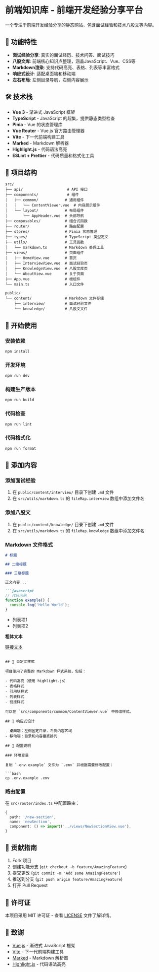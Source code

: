 # 前端知识库 - 前端开发经验分享平台

一个专注于前端开发经验分享的静态网站，包含面试经验和技术八股文等内容。

## 🚀 功能特性

- **面试经验分享**: 真实的面试经历、技术问答、面试技巧
- **八股文库**: 前端核心知识点整理，涵盖JavaScript、Vue、CSS等
- **Markdown渲染**: 支持代码高亮、表格、列表等丰富格式
- **响应式设计**: 适配桌面端和移动端
- **左右布局**: 左侧目录导航，右侧内容展示

## 🛠️ 技术栈

- **Vue 3** - 渐进式 JavaScript 框架
- **TypeScript** - JavaScript 的超集，提供静态类型检查
- **Pinia** - Vue 的状态管理库
- **Vue Router** - Vue.js 官方路由管理器
- **Vite** - 下一代前端构建工具
- **Marked** - Markdown 解析器
- **Highlight.js** - 代码语法高亮
- **ESLint + Prettier** - 代码质量和格式化工具

## 📁 项目结构

```
src/
├── api/                    # API 接口
├── components/             # 组件
│   ├── common/            # 通用组件
│   │   └── ContentViewer.vue  # 内容展示组件
│   └── layout/            # 布局组件
│       └── AppHeader.vue  # 头部导航
├── composables/           # 组合式函数
├── router/                # 路由配置
├── stores/                # Pinia 状态管理
├── types/                 # TypeScript 类型定义
├── utils/                 # 工具函数
│   └── markdown.ts        # Markdown 处理工具
├── views/                 # 页面组件
│   ├── HomeView.vue       # 首页
│   ├── InterviewView.vue  # 面试经验页
│   ├── KnowledgeView.vue  # 八股文库页
│   └── AboutView.vue      # 关于页面
├── App.vue                # 根组件
└── main.ts                # 入口文件

public/
└── content/               # Markdown 文件存储
    ├── interview/         # 面试经验文件
    └── knowledge/         # 八股文文件
```

## 🚀 开始使用

### 安装依赖

```bash
npm install
```

### 开发环境

```bash
npm run dev
```

### 构建生产版本

```bash
npm run build
```

### 代码检查

```bash
npm run lint
```

### 代码格式化

```bash
npm run format
```

## 📝 添加内容

### 添加面试经验

1. 在 `public/content/interview/` 目录下创建 `.md` 文件
2. 在 `src/utils/markdown.ts` 的 `fileMap.interview` 数组中添加文件名

### 添加八股文

1. 在 `public/content/knowledge/` 目录下创建 `.md` 文件
2. 在 `src/utils/markdown.ts` 的 `fileMap.knowledge` 数组中添加文件名

### Markdown 文件格式

```markdown
# 标题

## 二级标题

### 三级标题

正文内容...

```javascript
// 代码示例
function example() {
  console.log('Hello World');
}
```

- 列表项1
- 列表项2

**粗体文本**

[链接文本](https://example.com)
```

## 🎨 自定义样式

项目使用了完整的 Markdown 样式系统，包括：

- 代码高亮（使用 highlight.js）
- 表格样式
- 引用块样式
- 列表样式
- 链接样式

可以在 `src/components/common/ContentViewer.vue` 中修改样式。

## 📱 响应式设计

- 桌面端：左侧固定目录，右侧内容区域
- 移动端：目录和内容垂直排列

## 🔧 配置说明

### 环境变量

复制 `.env.example` 文件为 `.env` 并根据需要修改配置：

```bash
cp .env.example .env
```

### 路由配置

在 `src/router/index.ts` 中配置路由：

```typescript
{
  path: '/new-section',
  name: 'newSection',
  component: () => import('../views/NewSectionView.vue'),
}
```

## 🤝 贡献指南

1. Fork 项目
2. 创建功能分支 (`git checkout -b feature/AmazingFeature`)
3. 提交更改 (`git commit -m 'Add some AmazingFeature'`)
4. 推送到分支 (`git push origin feature/AmazingFeature`)
5. 打开 Pull Request

## 📄 许可证

本项目采用 MIT 许可证 - 查看 [LICENSE](LICENSE) 文件了解详情。

## 🙏 致谢

- [Vue.js](https://vuejs.org/) - 渐进式 JavaScript 框架
- [Vite](https://vitejs.dev/) - 下一代前端构建工具
- [Marked](https://marked.js.org/) - Markdown 解析器
- [Highlight.js](https://highlightjs.org/) - 代码语法高亮
